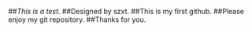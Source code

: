 ##*This is a test.*
##Designed by szxt.
##This is my first github.
##Please enjoy my git repository.
##Thanks for you.
